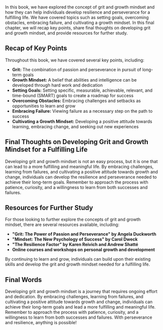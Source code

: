 

In this book, we have explored the concept of grit and growth mindset and how they can help individuals develop resilience and perseverance for a fulfilling life. We have covered topics such as setting goals, overcoming obstacles, embracing failure, and cultivating a growth mindset. In this final chapter, we will recap key points, share final thoughts on developing grit and growth mindset, and provide resources for further study.

Recap of Key Points
-------------------

Throughout this book, we have covered several key points, including:

* **Grit:** The combination of passion and perseverance in pursuit of long-term goals
* **Growth Mindset:** A belief that abilities and intelligence can be developed through hard work and dedication
* **Setting Goals:** Setting specific, measurable, achievable, relevant, and time-bound (SMART) goals to create a roadmap for success
* **Overcoming Obstacles:** Embracing challenges and setbacks as opportunities to learn and grow
* **Embracing Failure:** Viewing failure as a necessary step on the path to success
* **Cultivating a Growth Mindset:** Developing a positive attitude towards learning, embracing change, and seeking out new experiences

Final Thoughts on Developing Grit and Growth Mindset for a Fulfilling Life
--------------------------------------------------------------------------

Developing grit and growth mindset is not an easy process, but it is one that can lead to a more fulfilling and meaningful life. By embracing challenges, learning from failures, and cultivating a positive attitude towards growth and change, individuals can develop the resilience and perseverance needed to achieve their long-term goals. Remember to approach the process with patience, curiosity, and a willingness to learn from both successes and failures.

Resources for Further Study
---------------------------

For those looking to further explore the concepts of grit and growth mindset, there are several resources available, including:

* **"Grit: The Power of Passion and Perseverance" by Angela Duckworth**
* **"Mindset: The New Psychology of Success" by Carol Dweck**
* **"The Resilience Factor" by Karen Reivich and Andrew Shatté**
* **Online courses and workshops on personal growth and development**

By continuing to learn and grow, individuals can build upon their existing skills and develop the grit and growth mindset needed for a fulfilling life.

Final Words
-----------

Developing grit and growth mindset is a journey that requires ongoing effort and dedication. By embracing challenges, learning from failures, and cultivating a positive attitude towards growth and change, individuals can achieve their long-term goals and lead a more fulfilling and meaningful life. Remember to approach the process with patience, curiosity, and a willingness to learn from both successes and failures. With perseverance and resilience, anything is possible!